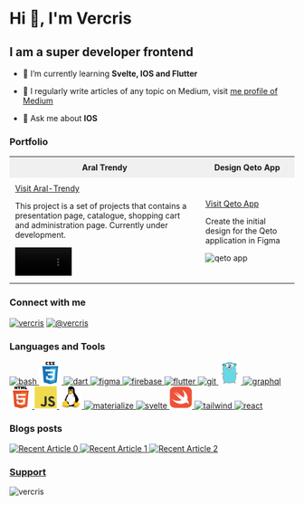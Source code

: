 # Hi 👋, I'm Vercris
## I am a super developer frontend

- 🌱 I’m currently learning **Svelte, IOS and Flutter**

- 📝 I regularly write articles of any topic on Medium, visit [me profile of Medium](https://medium.com/@Vercris)

- 💬 Ask me about **IOS**

### Portfolio
<table>
  <tr>
    <th style="background-color: #f0f0f0; padding: 10px;">Aral Trendy</th>
    <th style="background-color: #f0f0f0; padding: 10px;">Design Qeto App</th>
  </tr>
  <tr>
    <td style="padding: 10px;">
      <a href="https://aral-trendy.vercel.app">Visit Aral-Trendy</a>
      <p>This project is a set of projects that contains a presentation page, catalogue, shopping cart and administration page.
Currently under development.</p>
      <video src="https://github-production-user-asset-6210df.s3.amazonaws.com/43978677/332613371-f548de78-4ec9-4562-ba9b-2ea2fa820637.mov?X-Amz-Algorithm=AWS4-HMAC-SHA256&X-Amz-Credential=AKIAVCODYLSA53PQK4ZA%2F20240522%2Fus-east-1%2Fs3%2Faws4_request&X-Amz-Date=20240522T000907Z&X-Amz-Expires=300&X-Amz-Signature=04611ab8a13d252c1eff5bcfa0d64948b8b946e416cb65e06d3d7d03edb6e144&X-Amz-SignedHeaders=host&actor_id=43978677&key_id=0&repo_id=430406859" width="100" />
    </td>
    <td style="padding: 10px;">
      <a href="https://www.qeto.app">Visit Qeto App</a>
      <p> Create the initial design for the Qeto application in Figma </p>
      <img src="https://github.com/Vercris/vercris/assets/43978677/801c7c3a-ccf6-41c4-99ae-eb9942075c63" alt="qeto app"/>
    </td>
  </tr>
</table>

### Connect with me
<p align="left">
<a href="https://medium.com/@vercris" target="blank"><img align="center" src="https://raw.githubusercontent.com/rahuldkjain/github-profile-readme-generator/master/src/images/icons/Social/medium.svg" alt="vercris" height="30" width="40" /></a>
<a href="https://www.tiktok.com/@vercrisdev" target="blank"><img align="center" src="https://cdn3.iconfinder.com/data/icons/colorful-guache-social-media-logos-1/159/social-media_tiktok-256.png" alt="@vercris" height="30" width="30" /></a>
</p>

### Languages and Tools
<p align="left"> <a href="https://www.gnu.org/software/bash/" target="_blank" rel="noreferrer"> <img src="https://www.vectorlogo.zone/logos/gnu_bash/gnu_bash-icon.svg" alt="bash" width="40" height="40"/> </a> <a href="https://www.w3schools.com/css/" target="_blank" rel="noreferrer"> <img src="https://raw.githubusercontent.com/devicons/devicon/master/icons/css3/css3-original-wordmark.svg" alt="css3" width="40" height="40"/> </a> <a href="https://dart.dev" target="_blank" rel="noreferrer"> <img src="https://www.vectorlogo.zone/logos/dartlang/dartlang-icon.svg" alt="dart" width="40" height="40"/> </a> <a href="https://www.figma.com/" target="_blank" rel="noreferrer"> <img src="https://www.vectorlogo.zone/logos/figma/figma-icon.svg" alt="figma" width="40" height="40"/> </a> <a href="https://firebase.google.com/" target="_blank" rel="noreferrer"> <img src="https://www.vectorlogo.zone/logos/firebase/firebase-icon.svg" alt="firebase" width="40" height="40"/> </a> <a href="https://flutter.dev" target="_blank" rel="noreferrer"> <img src="https://www.vectorlogo.zone/logos/flutterio/flutterio-icon.svg" alt="flutter" width="40" height="40"/> </a> <a href="https://git-scm.com/" target="_blank" rel="noreferrer"> <img src="https://www.vectorlogo.zone/logos/git-scm/git-scm-icon.svg" alt="git" width="40" height="40"/> </a> <a href="https://golang.org" target="_blank" rel="noreferrer"> <img src="https://raw.githubusercontent.com/devicons/devicon/master/icons/go/go-original.svg" alt="go" width="40" height="40"/> </a> <a href="https://graphql.org" target="_blank" rel="noreferrer"> <img src="https://www.vectorlogo.zone/logos/graphql/graphql-icon.svg" alt="graphql" width="40" height="40"/> </a> <a href="https://www.w3.org/html/" target="_blank" rel="noreferrer"> <img src="https://raw.githubusercontent.com/devicons/devicon/master/icons/html5/html5-original-wordmark.svg" alt="html5" width="40" height="40"/> </a> <a href="https://developer.mozilla.org/en-US/docs/Web/JavaScript" target="_blank" rel="noreferrer"> <img src="https://raw.githubusercontent.com/devicons/devicon/master/icons/javascript/javascript-original.svg" alt="javascript" width="40" height="40"/> </a> <a href="https://www.linux.org/" target="_blank" rel="noreferrer"> <img src="https://raw.githubusercontent.com/devicons/devicon/master/icons/linux/linux-original.svg" alt="linux" width="40" height="40"/> </a> <a href="https://materializecss.com/" target="_blank" rel="noreferrer"> <img src="https://raw.githubusercontent.com/prplx/svg-logos/5585531d45d294869c4eaab4d7cf2e9c167710a9/svg/materialize.svg" alt="materialize" width="40" height="40"/> </a> <a href="https://svelte.dev" target="_blank" rel="noreferrer"> <img src="https://upload.wikimedia.org/wikipedia/commons/1/1b/Svelte_Logo.svg" alt="svelte" width="40" height="40"/> </a> <a href="https://developer.apple.com/swift/" target="_blank" rel="noreferrer"> <img src="https://raw.githubusercontent.com/devicons/devicon/master/icons/swift/swift-original.svg" alt="swift" width="40" height="40"/> </a> <a href="https://tailwindcss.com/" target="_blank" rel="noreferrer"> <img src="https://www.vectorlogo.zone/logos/tailwindcss/tailwindcss-icon.svg" alt="tailwind" width="40" height="40"/> </a> 
  <a href="https://react.dev/" target="_blank" rel="noreferrer"> <img src="https://www.vectorlogo.zone/logos/reactjs/reactjs-icon.svg" alt="react" width="40" height="40"/> </a>
</p>

### Blogs posts
<a target="_blank" href="https://github-readme-medium-recent-article.vercel.app/medium/@vercris/0"><img src="https://github-readme-medium-recent-article.vercel.app/medium/@vercris/0" alt="Recent Article 0">
<a target="_blank" href="https://github-readme-medium-recent-article.vercel.app/medium/@vercris/1"><img src="https://github-readme-medium-recent-article.vercel.app/medium/@vercris/1" alt="Recent Article 1">
<a target="_blank" href="https://github-readme-medium-recent-article.vercel.app/medium/@vercris/2"><img src="https://github-readme-medium-recent-article.vercel.app/medium/@vercris/2" alt="Recent Article 2">

### Support
<p><a href="https://www.buymeacoffee.com/vercris"> <img align="left" src="https://cdn.buymeacoffee.com/buttons/v2/default-yellow.png" height="50" width="210" alt="vercris" /></a></p><br><br>
